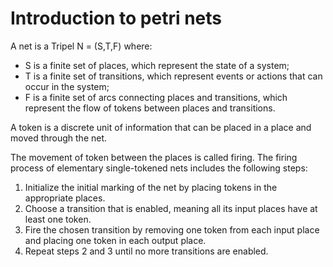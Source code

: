 # Introduction to petri nets
A net is a Tripel N = (S,T,F) where:
- S is a finite set of places, which represent the state of a system;
- T is a finite set of transitions, which represent events or actions that can occur in the system;
- F is a finite set of arcs connecting places and transitions, which represent the flow of tokens between places and transitions.

A token is a discrete unit of information that can be placed in a place and moved through the net.

The movement of token between the places is called firing. The firing process of elementary single-tokened nets includes the following steps:
1. Initialize the initial marking of the net by placing tokens in the appropriate places.
2. Choose a transition that is enabled, meaning all its input places have at least one token.
3. Fire the chosen transition by removing one token from each input place and placing one token in each output place.
4. Repeat steps 2 and 3 until no more transitions are enabled.
